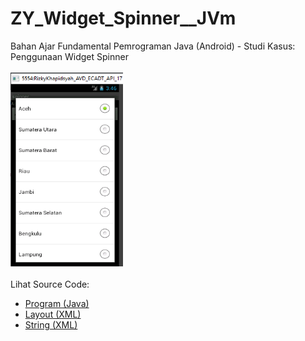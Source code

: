# ZY_Widget_Spinner__JVm
Bahan Ajar Fundamental Pemrograman Java (Android) - Studi Kasus: Penggunaan Widget Spinner<br><br>
<img src="https://github.com/RizkyKhapidsyah/ZY_Widget_Spinner__JVm/blob/master/Spinner/result/001.PNG" height=310px width=180px><br><br>
Lihat Source Code:<br>
- <a href="https://github.com/RizkyKhapidsyah/ZY_Widget_Spinner__JVm/blob/master/Spinner/src/com/wilis/spinner/spinner.java">Program (Java)</a><br>
- <a href="https://github.com/RizkyKhapidsyah/ZY_Widget_Spinner__JVm/blob/master/Spinner/res/layout/main.xml">Layout (XML)</a><br>
- <a href="https://github.com/RizkyKhapidsyah/ZY_Widget_Spinner__JVm/blob/master/Spinner/res/values/strings.xml">String (XML)</a>
